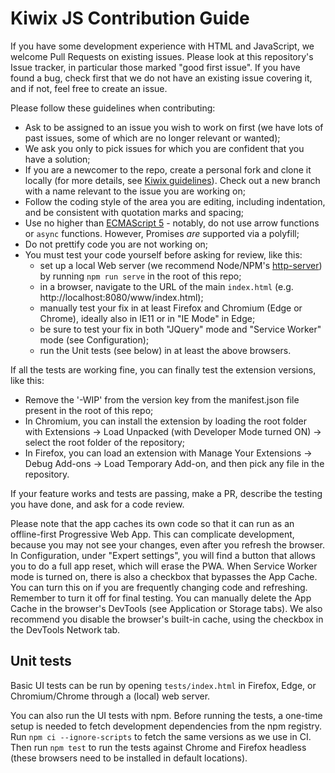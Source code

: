 # Kiwix JS Contribution Guide

If you have some development experience with HTML and JavaScript, we welcome Pull Requests on existing issues. Please look at this repository's Issue
tracker, in particular those marked "good first issue". If you have found a bug, check first that we do not have an existing issue covering it, and if not, feel free to create an issue.

Please follow these guidelines when contributing:

- Ask to be assigned to an issue you wish to work on first (we have lots of past issues, some of which are no longer relevant or wanted);
- We ask you only to pick issues for which you are confident that you have a solution;
- If you are a newcomer to the repo, create a personal fork and clone it locally (for more details, see [Kiwix guidelines](https://github.com/kiwix/overview/blob/main/CONTRIBUTING.md)). Check out a new branch with a name relevant to the issue you are working on;
- Follow the coding style of the area you are editing, including indentation, and be consistent with quotation marks and spacing;
- Use no higher than [ECMAScript 5](https://caniuse.com/es5) - notably, do not use arrow functions or `async` functions. However, Promises *are*
  supported via a polyfill;
- Do not prettify code you are not working on;
- You must test your code yourself before asking for review, like this:
  - set up a local Web server (we recommend Node/NPM's [http-server](https://www.npmjs.com/package/http-server)) by running `npm run serve` in the root of this repo;
  - in a browser, navigate to the URL of the main `index.html` (e.g. http://localhost:8080/www/index.html);
  - manually test your fix in at least Firefox and Chromium (Edge or Chrome), ideally also in IE11 or in "IE Mode" in Edge;
  - be sure to test your fix in both "JQuery" mode and "Service Worker" mode (see Configuration);
  - run the Unit tests (see below) in at least the above browsers.

If all the tests are working fine, you can finally test the extension versions, like this:

  - Remove the '-WIP' from the version key from the manifest.json file present in the root of this repo;
  - In Chromium, you can install the extension by loading the root folder with Extensions -> Load Unpacked (with Developer Mode turned ON) -> select the root folder of the repository;
  - In Firefox, you can load an extension with Manage Your Extensions -> Debug Add-ons -> Load Temporary Add-on, and then pick any file in the repository.

If your feature works and tests are passing, make a PR, describe the testing you have done, and ask for a code review.

Please note that the app caches its own code so that it can run as an offline-first Progressive Web App. This can complicate development, because you
may not see your changes, even after you refresh the browser. In Configuration, under "Expert settings", you will find a button that allows you to do
a full app reset, which will erase the PWA. When Service Worker mode is turned on, there is also a checkbox that bypasses the App Cache. You can turn
this on if you are frequently changing code and refreshing. Remember to turn it off for final testing. You can manually delete the App Cache in
the browser's DevTools (see Application or Storage tabs). We also recommend you disable the browser's built-in cache, using the checkbox in the DevTools Network tab.

## Unit tests

Basic UI tests can be run by opening `tests/index.html` in Firefox, Edge, or Chromium/Chrome through a (local) web server.

You can also run the UI tests with npm. Before running the tests, a one-time setup is needed to fetch development dependencies from the npm registry.
Run `npm ci --ignore-scripts` to fetch the same versions as we use in CI. Then run `npm test` to run the tests against Chrome and Firefox headless
(these browsers need to be installed in default locations).
